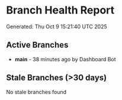 # Branch Health Report
Generated: Thu Oct  9 15:21:40 UTC 2025

## Active Branches
- **main** - 38 minutes ago by Dashboard Bot

## Stale Branches (>30 days)
No stale branches found
